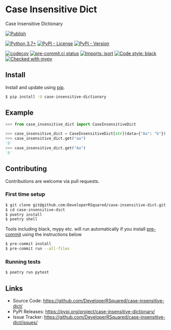 # Case Insensitive Dict

Case Insensitive Dictionary

[![Publish](https://github.com/DeveloperRSquared/case-insensitive-dict/actions/workflows/publish.yml/badge.svg)](https://github.com/DeveloperRSquared/case-insensitive-dict/actions/workflows/publish.yml)

[![Python 3.7+](https://img.shields.io/badge/python-3.7+-brightgreen.svg)](#case-insensitive-dict)
[![PyPI - License](https://img.shields.io/pypi/l/case-insensitive-dictionary.svg)](LICENSE)
[![PyPI - Version](https://img.shields.io/pypi/v/case-insensitive-dictionary.svg)](https://pypi.org/project/case-insensitive-dictionary)

[![codecov](https://codecov.io/gh/DeveloperRSquared/case-insensitive-dict/branch/main/graph/badge.svg?token=45JCHX8KT9)](https://codecov.io/gh/DeveloperRSquared/case-insensitive-dict)
[![pre-commit.ci status](https://results.pre-commit.ci/badge/github/DeveloperRSquared/case-insensitive-dict/main.svg)](https://results.pre-commit.ci/latest/github/DeveloperRSquared/case-insensitive-dict/main)
[![Imports: isort](https://img.shields.io/badge/%20imports-isort-%231674b1?style=flat&labelColor=ef8336)](https://pycqa.github.io/isort/)
[![Code style: black](https://img.shields.io/badge/code%20style-black-000000.svg)](https://github.com/psf/black)
[![Checked with mypy](http://www.mypy-lang.org/static/mypy_badge.svg)](http://mypy-lang.org/)

## Install

Install and update using [pip](https://pypi.org/project/case-insensitive-dictionary/).

```sh
$ pip install -U case-insensitive-dictionary
```

## Example

```py
>>> from case_insensitive_dict import CaseInsensitiveDict

>>> case_insensitive_dict = CaseInsensitiveDict[str](data={"Aa": "b"})
>>> case_insensitive_dict.get("aa")
'b'
>>> case_insensitive_dict.get("Aa")
'b'
```

## Contributing

Contributions are welcome via pull requests.

### First time setup

```sh
$ git clone git@github.com:DeveloperRSquared/case-insensitive-dict.git
$ cd case-insensitive-dict
$ poetry install
$ poetry shell
```

Tools including black, mypy etc. will run automatically if you install [pre-commit](https://pre-commit.com) using the instructions below

```sh
$ pre-commit install
$ pre-commit run --all-files
```

### Running tests

```sh
$ poetry run pytest
```

## Links

- Source Code: <https://github.com/DeveloperRSquared/case-insensitive-dict/>
- PyPI Releases: <https://pypi.org/project/case-insensitive-dictionary/>
- Issue Tracker: <https://github.com/DeveloperRSquared/case-insensitive-dict/issues/>
